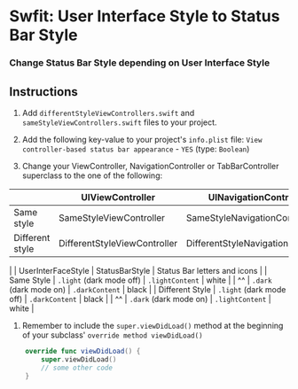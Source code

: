# Swfit: User Interface Style to Status Bar Style

### Change Status Bar Style depending on User Interface Style


## Instructions

1. Add `differentStyleViewControllers.swift` and `sameStyleViewControllers.swift` files to your project.

1. Add the following key-value to your project's `info.plist` file: `View controller-based status bar appearance` - `YES` (type: `Boolean`)

1. Change your ViewController, NavigationController or TabBarController superclass to the one of the following:

|  | UIViewController | UINavigationController | UITabBarController |
|---|---|---|---|
| Same style | SameStyleViewController | SameStyleNavigationController | SameStyleTabBarController |
| Different style | DifferentStyleViewController | DifferentStyleNavigationController | DifferentStyleTabBarController |

|  | UserInterFaceStyle | StatusBarStyle | Status Bar letters and icons | 
| Same Style | `.light` (dark mode off) | `.lightContent` | white |
| ^^ |  `.dark` (dark mode on) | `.darkContent` | black |
| Different Style | `.light` (dark mode off) | `.darkContent` | black |
| ^^ |  `.dark` (dark mode on) | `.lightContent` | white |

1. Remember to include the `super.viewDidLoad()` method at the beginning of your subclass' `override method viewDidLoad()`

```swift
    override func viewDidLoad() {
        super.viewDidLoad()
        // some other code
    }
```
